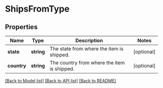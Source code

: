 # ShipsFromType

## Properties
Name | Type | Description | Notes
------------ | ------------- | ------------- | -------------
**state** | **string** | The state from where the item is shipped. | [optional] 
**country** | **string** | The country from where the item is shipped. | [optional] 

[[Back to Model list]](../../README.md#documentation-for-models) [[Back to API list]](../../README.md#documentation-for-api-endpoints) [[Back to README]](../../README.md)

